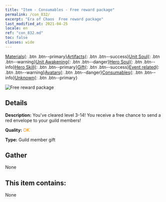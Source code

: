 ```yaml
---
title: "Item - Consumables - Free reward package"
permalink: /con_832/
excerpt: "Era of Chaos  Free reward package"
last_modified_at: 2021-04-25
locale: en
ref: "con_832.md"
toc: false
classes: wide
---
```

 [Materials](/Items/){: .btn .btn--primary}[Artifacts](/Items/Artifacts/){: .btn .btn--success}[Unit Soul](/Items/UnitSoul/){: .btn .btn--warning}[Unit Awakening](/Items/UnitAwakening/){: .btn .btn--danger}[Hero Soul](/Items/HeroSoul/){: .btn .btn--info}[Hero Skill](/Items/HeroSkill/){: .btn .btn--primary}[Gift](/Items/Gift/){: .btn .btn--success}[Event related](/Items/Events/){: .btn .btn--warning}[Avatars](/Items/Avatars/){: .btn .btn--danger}[Consumables](/Items/Consumables/){: .btn .btn--info}[Unknown](/Items/Unknown/){: .btn .btn--primary}

 ![Free reward package](/images/t/i_red_1.png)

## Details
 **Description:** You've cleared level 3-14! You receive a free chance to send a red envelope to your guild members!

 **Quality:** <span style="color: #FF8C00">OK</span>

 **Type:** Guild member gift

## Gather

  None

## This item contains:

  None

